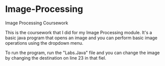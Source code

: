# Image-Processing
Image Processing Coursework

This is the coursework that I did for my Image Processing module. It's a basic java program that opens an image and you can perform basic image operations using the dropdown menu.

To run the program, run the "Labs.Java" file and you can change the image by changing the destination on line 23 in that fiel.
